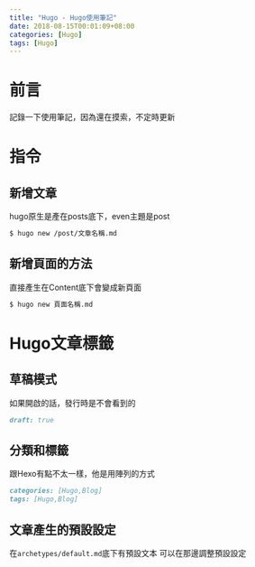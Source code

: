 ```yaml
---
title: "Hugo - Hugo使用筆記"
date: 2018-08-15T00:01:09+08:00
categories: [Hugo]
tags: [Hugo]
---
```


# 前言
記錄一下使用筆記，因為還在摸索，不定時更新

# 指令
## 新增文章
hugo原生是產在posts底下，even主題是post
``` bash
$ hugo new /post/文章名稱.md
```

## 新增頁面的方法
直接產生在Content底下會變成新頁面
``` bash
$ hugo new 頁面名稱.md
```
# Hugo文章標籤
## 草稿模式
如果開啟的話，發行時是不會看到的
```md
draft: true
```
## 分類和標籤
跟Hexo有點不太一樣，他是用陣列的方式
```md
categories: [Hugo,Blog]
tags: [Hugo,Blog]
```
## 文章產生的預設設定
在`archetypes/default.md`底下有預設文本
可以在那邊調整預設設定